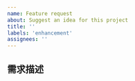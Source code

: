 ```yaml
---
name: Feature request
about: Suggest an idea for this project
title: ''
labels: 'enhancement'
assignees: ''
---
```


## 需求描述
